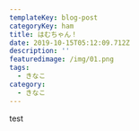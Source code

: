 ```yaml
---
templateKey: blog-post
categoryKey: ham
title: はむちゃん！
date: 2019-10-15T05:12:09.712Z
description: ''
featuredimage: /img/01.png
tags:
  - きなこ
category:
  - きなこ
---
```

test
